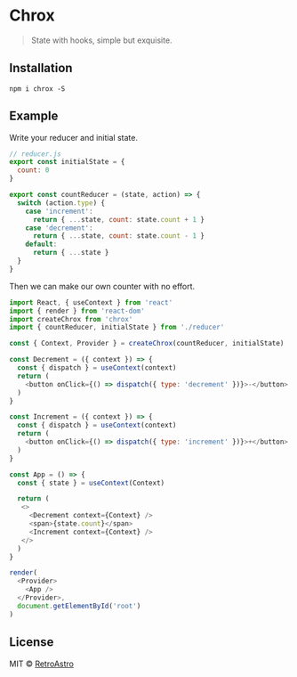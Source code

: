 # Chrox
> State with hooks, simple but exquisite.

## Installation

```
npm i chrox -S
```

## Example

Write your reducer and initial state.

```js
// reducer.js
export const initialState = {
  count: 0
}

export const countReducer = (state, action) => {
  switch (action.type) {
    case 'increment':
      return { ...state, count: state.count + 1 }
    case 'decrement':
      return { ...state, count: state.count - 1 }
    default:
      return { ...state }
  }
}
```

Then we can make our own counter with no effort.

```js
import React, { useContext } from 'react'
import { render } from 'react-dom'
import createChrox from 'chrox'
import { countReducer, initialState } from './reducer'

const { Context, Provider } = createChrox(countReducer, initialState)

const Decrement = ({ context }) => {
  const { dispatch } = useContext(context)
  return (
    <button onClick={() => dispatch({ type: 'decrement' })}>-</button>
  )
}

const Increment = ({ context }) => {
  const { dispatch } = useContext(context)
  return (
    <button onClick={() => dispatch({ type: 'increment' })}>+</button>
  )
}

const App = () => {
  const { state } = useContext(Context)

  return (
   <>
     <Decrement context={Context} />
     <span>{state.count}</span>
     <Increment context={Context} />
   </>
  )
}

render(
  <Provider>
    <App />
  </Provider>,
  document.getElementById('root')
)
```

## License

MIT © [RetroAstro](https://github.com/RetroAstro)

